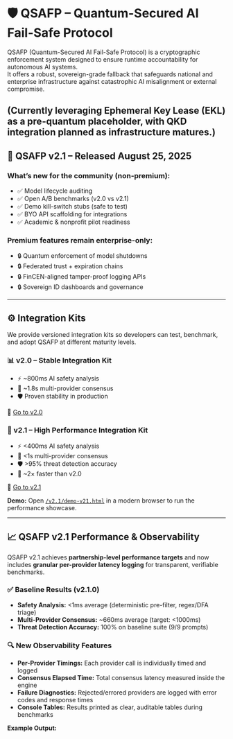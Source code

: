 # 🛡️ QSAFP – Quantum-Secured AI Fail-Safe Protocol

QSAFP (Quantum-Secured AI Fail-Safe Protocol) is a cryptographic enforcement system designed to ensure runtime accountability for autonomous AI systems.  
It offers a robust, sovereign-grade fallback that safeguards national and enterprise infrastructure against catastrophic AI misalignment or external compromise.

(Currently leveraging Ephemeral Key Lease (EKL) as a pre-quantum placeholder, with QKD integration planned as infrastructure matures.)
---

## 🚀 QSAFP v2.1 – Released August 25, 2025

### What’s new for the community (non-premium):
- ✅ Model lifecycle auditing  
- ✅ Open A/B benchmarks (v2.0 vs v2.1)  
- ✅ Demo kill-switch stubs (safe to test)  
- ✅ BYO API scaffolding for integrations  
- ✅ Academic & nonprofit pilot readiness  

### Premium features remain enterprise-only:
- 🔒 Quantum enforcement of model shutdowns  
- 🔒 Federated trust + expiration chains  
- 🔒 FinCEN-aligned tamper-proof logging APIs  
- 🔒 Sovereign ID dashboards and governance  

---

## ⚙️ Integration Kits

We provide versioned integration kits so developers can test, benchmark, and adopt QSAFP at different maturity levels.

### 📊 v2.0 – Stable Integration Kit
- ⚡ ~800ms AI safety analysis
- 🤝 ~1.8s multi-provider consensus
- 🛡️ Proven stability in production

📂 [Go to v2.0](./v2.0)

### 🚀 v2.1 – High Performance Integration Kit
- ⚡ <400ms AI safety analysis
- 🤝 <1s multi-provider consensus
- 🛡️ >95% threat detection accuracy
- 🎯 ~2× faster than v2.0

📂 [Go to v2.1](./v2.1)  

**Demo:** Open [`/v2.1/demo-v21.html`](./v2.1/demo-v21.html) in a modern browser to run the performance showcase.

---

## 📈 QSAFP v2.1 Performance & Observability

QSAFP v2.1 achieves **partnership-level performance targets** and now includes **granular per-provider latency logging** for transparent, verifiable benchmarks.

### ✅ Baseline Results (v2.1.0)
- **Safety Analysis:** <1ms average (deterministic pre-filter, regex/DFA triage)  
- **Multi-Provider Consensus:** ~660ms average (target: <1000ms)  
- **Threat Detection Accuracy:** 100% on baseline suite (9/9 prompts)  

### 🔍 New Observability Features
- **Per-Provider Timings:** Each provider call is individually timed and logged  
- **Consensus Elapsed Time:** Total consensus latency measured inside the engine  
- **Failure Diagnostics:** Rejected/errored providers are logged with error codes and response times  
- **Console Tables:** Results printed as clear, auditable tables during benchmarks  

**Example Output:**
